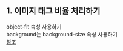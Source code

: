 ## 1. 이미지 태그 비율 처리하기
object-fit 속성 사용하기   
background는 background-size 속성 사용하기   
[참조](https://nykim.work/86)
